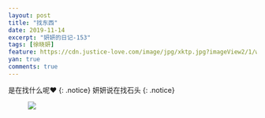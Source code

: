 ```yaml
---
layout: post
title: "找东西"
date: 2019-11-14
excerpt: "妍妍的日记-153"
tags: [徐晓妍]
feature: https://cdn.justice-love.com/image/jpg/xktp.jpg?imageView2/1/w/1200/h/500
yan: true
comments: true
---
```

是在找什么呢❤️
{: .notice}
妍妍说在找石头
{: .notice}
<figure>
    <img src="{{ site.staticUrl }}/yanyan/image/zhaoxun.jpg?imageMogr2/auto-orient" />
</figure>
